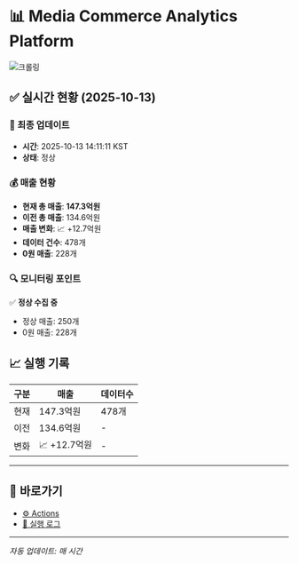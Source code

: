 # 📊 Media Commerce Analytics Platform

![크롤링](https://img.shields.io/badge/크롤링-정상-green)

## ✅ 실시간 현황 (2025-10-13)

### 📍 최종 업데이트
- **시간**: 2025-10-13 14:11:11 KST
- **상태**: 정상

### 💰 매출 현황
- **현재 총 매출**: **147.3억원**
- **이전 총 매출**: 134.6억원
- **매출 변화**: 📈 +12.7억원
- **데이터 건수**: 478개
- **0원 매출**: 228개

### 🔍 모니터링 포인트

✅ **정상 수집 중**
- 정상 매출: 250개
- 0원 매출: 228개


## 📈 실행 기록

| 구분 | 매출 | 데이터수 |
|------|------|----------|
| 현재 | 147.3억원 | 478개 |
| 이전 | 134.6억원 | - |
| 변화 | 📈 +12.7억원 | - |

---

## 🔗 바로가기

- [⚙️ Actions](../../actions)
- [📝 실행 로그](../../actions/workflows/daily_scraping.yml)

---

*자동 업데이트: 매 시간*
